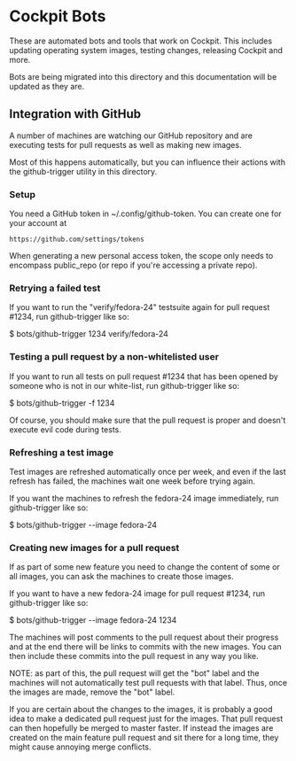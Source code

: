 # Cockpit Bots

These are automated bots and tools that work on Cockpit. This
includes updating operating system images, testing changes,
releasing Cockpit and more.

Bots are being migrated into this directory and this documentation
will be updated as they are.

## Integration with GitHub

A number of machines are watching our GitHub repository and are
executing tests for pull requests as well as making new images.

Most of this happens automatically, but you can influence their
actions with the github-trigger utility in this directory.

### Setup

You need a GitHub token in ~/.config/github-token.  You can create one
for your account at

    https://github.com/settings/tokens

When generating a new personal access token, the scope only needs to
encompass public_repo (or repo if you're accessing a private repo).

### Retrying a failed test

If you want to run the "verify/fedora-24" testsuite again for pull
request #1234, run github-trigger like so:

  $ bots/github-trigger 1234 verify/fedora-24

### Testing a pull request by a non-whitelisted user

If you want to run all tests on pull request #1234 that has been
opened by someone who is not in our white-list, run github-trigger
like so:

  $ bots/github-trigger -f 1234

Of course, you should make sure that the pull request is proper and
doesn't execute evil code during tests.

### Refreshing a test image

Test images are refreshed automatically once per week, and even if the
last refresh has failed, the machines wait one week before trying again.

If you want the machines to refresh the fedora-24 image immediately,
run github-trigger like so:

  $ bots/github-trigger --image fedora-24

### Creating new images for a pull request

If as part of some new feature you need to change the content of some
or all images, you can ask the machines to create those images.

If you want to have a new fedora-24 image for pull request #1234, run
github-trigger like so:

  $ bots/github-trigger --image fedora-24 1234

The machines will post comments to the pull request about their
progress and at the end there will be links to commits with the new
images.  You can then include these commits into the pull request in
any way you like.

NOTE: as part of this, the pull request will get the "bot" label and
the machines will not automatically test pull requests with that
label.  Thus, once the images are made, remove the "bot" label.

If you are certain about the changes to the images, it is probably a
good idea to make a dedicated pull request just for the images.  That
pull request can then hopefully be merged to master faster.  If
instead the images are created on the main feature pull request and
sit there for a long time, they might cause annoying merge conflicts.
